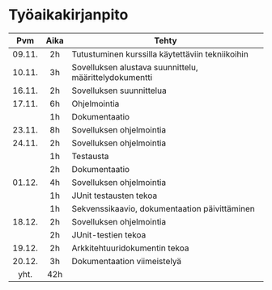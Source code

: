 # Työaikakirjanpito

| Pvm  | Aika | Tehty |
|:----:|:----:|-------|
|09.11.|2h|Tutustuminen kurssilla käytettäviin tekniikoihin|
|10.11.|3h|Sovelluksen alustava suunnittelu, määrittelydokumentti
|16.11.|2h|Sovelluksen suunnittelua
|17.11.|6h|Ohjelmointia
||1h|Dokumentaatio
|23.11.|8h|Sovelluksen ohjelmointia
|24.11.|2h|Sovelluksen ohjelmointia
||1h|Testausta
||2h|Dokumentaatio
|01.12.|4h|Sovelluksen ohjelmointia
||1h|JUnit testausten tekoa
||1h|Sekvenssikaavio, dokumentaation päivittäminen
|18.12.|2h|Sovelluksen ohjelmointia
||2h|JUnit-testien tekoa
|19.12.|2h|Arkkitehtuuridokumentin tekoa
|20.12.|3h|Dokumentaation viimeistelyä
|yht.|42h|
